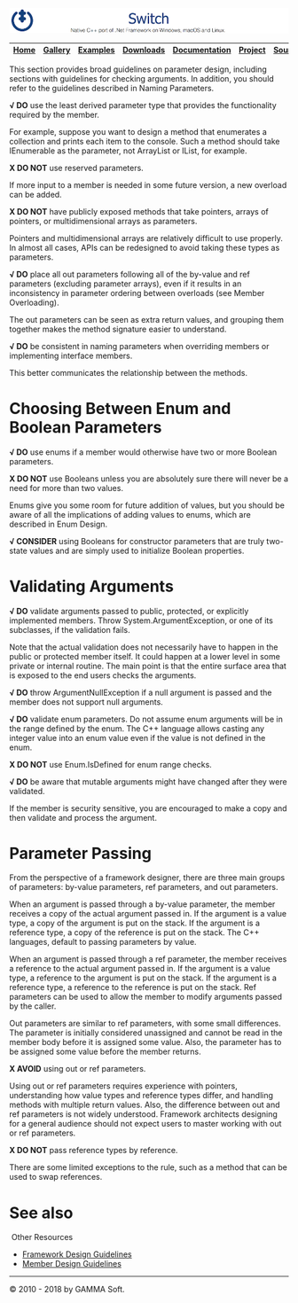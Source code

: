 ![Switch Header](Pictures/SwitchNativeC++port.png)

| [Home](Home.md) | [Gallery](Gallery.md) | [Examples](Examples.md) | [Downloads](Downloads.md) | [Documentation](Documentation.md) | [Project](https://sourceforge.net/projects/switchpro) | [Source](https://github.com/gammasoft71/switch) | [License](License.md) | [Contact](Contact.md) | [GAMMA Soft](https://gammasoft71.wixsite.com/gammasoft) |
|-----------------|-----------------------|-------------------------|-------------------------|-----------------------------------|-------------------------------------------------------|-------------------------------------------------|-----------------------|-----------------------|---------------------------------------------------------|

This section provides broad guidelines on parameter design, including sections with guidelines for checking arguments. In addition, you should refer to the guidelines described in Naming Parameters.

**√ DO** use the least derived parameter type that provides the functionality required by the member.

For example, suppose you want to design a method that enumerates a collection and prints each item to the console. Such a method should take IEnumerable as the parameter, not ArrayList or IList, for example.

**X DO NOT** use reserved parameters.

If more input to a member is needed in some future version, a new overload can be added.

**X DO NOT** have publicly exposed methods that take pointers, arrays of pointers, or multidimensional arrays as parameters.

Pointers and multidimensional arrays are relatively difficult to use properly. In almost all cases, APIs can be redesigned to avoid taking these types as parameters.

**√ DO** place all out parameters following all of the by-value and ref parameters (excluding parameter arrays), even if it results in an inconsistency in parameter ordering between overloads (see Member Overloading).

The out parameters can be seen as extra return values, and grouping them together makes the method signature easier to understand.

**√ DO** be consistent in naming parameters when overriding members or implementing interface members.

This better communicates the relationship between the methods.

# Choosing Between Enum and Boolean Parameters

**√ DO** use enums if a member would otherwise have two or more Boolean parameters.

**X DO NOT** use Booleans unless you are absolutely sure there will never be a need for more than two values.

Enums give you some room for future addition of values, but you should be aware of all the implications of adding values to enums, which are described in Enum Design.

**√ CONSIDER** using Booleans for constructor parameters that are truly two-state values and are simply used to initialize Boolean properties.

# Validating Arguments

**√ DO** validate arguments passed to public, protected, or explicitly implemented members. Throw System.ArgumentException, or one of its subclasses, if the validation fails.

Note that the actual validation does not necessarily have to happen in the public or protected member itself. It could happen at a lower level in some private or internal routine. The main point is that the entire surface area that is exposed to the end users checks the arguments.

**√ DO** throw ArgumentNullException if a null argument is passed and the member does not support null arguments.

**√ DO** validate enum parameters. Do not assume enum arguments will be in the range defined by the enum. The C++ language allows casting any integer value into an enum value even if the value is not defined in the enum.

**X DO NOT** use Enum.IsDefined for enum range checks.

**√ DO** be aware that mutable arguments might have changed after they were validated.

If the member is security sensitive, you are encouraged to make a copy and then validate and process the argument.

# Parameter Passing

From the perspective of a framework designer, there are three main groups of parameters: by-value parameters, ref parameters, and out parameters.

When an argument is passed through a by-value parameter, the member receives a copy of the actual argument passed in. If the argument is a value type, a copy of the argument is put on the stack. If the argument is a reference type, a copy of the reference is put on the stack. The C++ languages, default to passing parameters by value.

When an argument is passed through a ref parameter, the member receives a reference to the actual argument passed in. If the argument is a value type, a reference to the argument is put on the stack. If the argument is a reference type, a reference to the reference is put on the stack. Ref parameters can be used to allow the member to modify arguments passed by the caller.

Out parameters are similar to ref parameters, with some small differences. The parameter is initially considered unassigned and cannot be read in the member body before it is assigned some value. Also, the parameter has to be assigned some value before the member returns.

**X AVOID** using out or ref parameters.

Using out or ref parameters requires experience with pointers, understanding how value types and reference types differ, and handling methods with multiple return values. Also, the difference between out and ref parameters is not widely understood. Framework architects designing for a general audience should not expect users to master working with out or ref parameters.

**X DO NOT** pass reference types by reference.

There are some limited exceptions to the rule, such as a method that can be used to swap references.

# See also
​
Other Resources

* [Framework Design Guidelines](FrameworkDesignGuidelines.md)
* [Member Design Guidelines](MemberDesignGuidelines.md)

______________________________________________________________________________________________

© 2010 - 2018 by GAMMA Soft.
